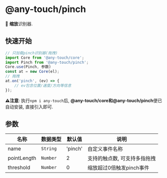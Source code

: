 # @any-touch/pinch
🤖 **缩放**识别器.

## 快速开始
```javascript
// 只加载pinch识别器(拖拽)
import Core from '@any-touch/core';
import Pinch from '@any-touch/pinch';
Core.use(Pinch, 参数)
const at = new Core(el);
// 拖拽
at.on('pinch', (ev) => {
    // ev包含位置/速度/方向等信息
});
```
**⚠️注意**: 执行`npm i any-touch`后, **@any-touch/core和@any-touch/pinch**便已自动安装, 直接引入即可.

## 参数
|名称|数据类型|默认值|说明|
|---|---|---|---|
|name|`String`|'pinch'|自定义事件名称|
|pointLength|`Number`|2|支持的触点数, 可支持多指拖拽|
|threshold| `Number`|0|缩放超过0倍触发pinch事件|